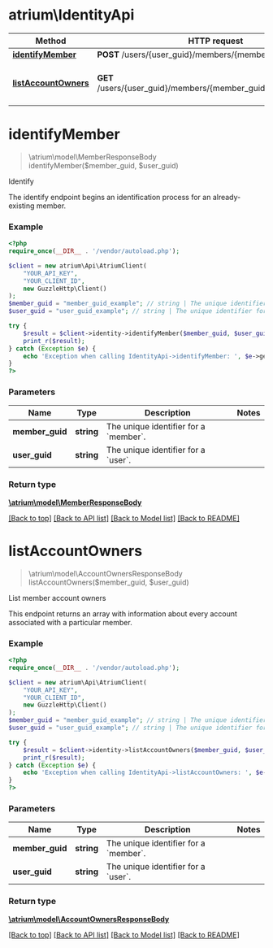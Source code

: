 # atrium\IdentityApi

Method | HTTP request | Description
------------- | ------------- | -------------
[**identifyMember**](IdentityApi.md#identifyMember) | **POST** /users/{user_guid}/members/{member_guid}/identify | Identify
[**listAccountOwners**](IdentityApi.md#listAccountOwners) | **GET** /users/{user_guid}/members/{member_guid}/account_owners | List member account owners


# **identifyMember**
> \atrium\model\MemberResponseBody identifyMember($member_guid, $user_guid)

Identify

The identify endpoint begins an identification process for an already-existing member.

### Example
```php
<?php
require_once(__DIR__ . '/vendor/autoload.php');

$client = new atrium\Api\AtriumClient(
    "YOUR_API_KEY",
    "YOUR_CLIENT_ID",
    new GuzzleHttp\Client()
);
$member_guid = "member_guid_example"; // string | The unique identifier for a `member`.
$user_guid = "user_guid_example"; // string | The unique identifier for a `user`.

try {
    $result = $client->identity->identifyMember($member_guid, $user_guid);
    print_r($result);
} catch (Exception $e) {
    echo 'Exception when calling IdentityApi->identifyMember: ', $e->getMessage(), PHP_EOL;
}
?>
```

### Parameters

Name | Type | Description  | Notes
------------- | ------------- | ------------- | -------------
 **member_guid** | **string**| The unique identifier for a &#x60;member&#x60;. |
 **user_guid** | **string**| The unique identifier for a &#x60;user&#x60;. |

### Return type

[**\atrium\model\MemberResponseBody**](../Model/MemberResponseBody.md)

[[Back to top]](#) [[Back to API list]](../../README.md#documentation-for-api-endpoints) [[Back to Model list]](../../README.md#documentation-for-models) [[Back to README]](../../README.md)

# **listAccountOwners**
> \atrium\model\AccountOwnersResponseBody listAccountOwners($member_guid, $user_guid)

List member account owners

This endpoint returns an array with information about every account associated with a particular member.

### Example
```php
<?php
require_once(__DIR__ . '/vendor/autoload.php');

$client = new atrium\Api\AtriumClient(
    "YOUR_API_KEY",
    "YOUR_CLIENT_ID",
    new GuzzleHttp\Client()
);
$member_guid = "member_guid_example"; // string | The unique identifier for a `member`.
$user_guid = "user_guid_example"; // string | The unique identifier for a `user`.

try {
    $result = $client->identity->listAccountOwners($member_guid, $user_guid);
    print_r($result);
} catch (Exception $e) {
    echo 'Exception when calling IdentityApi->listAccountOwners: ', $e->getMessage(), PHP_EOL;
}
?>
```

### Parameters

Name | Type | Description  | Notes
------------- | ------------- | ------------- | -------------
 **member_guid** | **string**| The unique identifier for a &#x60;member&#x60;. |
 **user_guid** | **string**| The unique identifier for a &#x60;user&#x60;. |

### Return type

[**\atrium\model\AccountOwnersResponseBody**](../Model/AccountOwnersResponseBody.md)

[[Back to top]](#) [[Back to API list]](../../README.md#documentation-for-api-endpoints) [[Back to Model list]](../../README.md#documentation-for-models) [[Back to README]](../../README.md)

